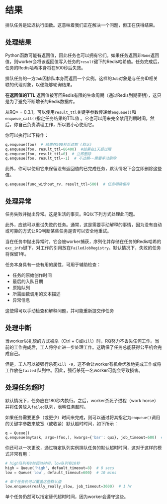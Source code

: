 # 结果

排队任务是延迟执行函数。这意味着我们正在解决一个问题，但正在获得结果。

## 处理结果

Python函数可能有返回值，因此任务也可以拥有它们。如果任务返回非`None`返回值，则worker会将该返回值写入任务的`result`键下的Redis哈希值。任务完成后，任务的Redis哈希本身将在500秒后失效。

排队任务的一方`Job`因排队本身而返回一个实例。这样的`Job`对象是与任务ID相关联的代理对象，以便能够轮询结果。

**在返回值的TTL** 返回值被写回Redis有限的生命周期（通过Redis到期密钥），这只是为了避免不断增长的Redis数据库。

从RQ> = 0.3.1，可以使用`result_ttl`关键字参数传递给`enqueue()`和`enqueue_call()`指定任务结果的TTL值 。它也可以用来完全禁用到期时间。然后，你自己负责清理工作，所以要小心使用它。

你可以执行以下操作：

```python
q.enqueue(foo)  # 结果在500秒后过期 (默认)
q.enqueue(foo, result_ttl=86400)  #结果在1天后过期
q.enqueue(foo, result_ttl=0)  # 立即删除
q.enqueue(foo, result_ttl=-1)  # 不过期--需要手动删除
```

此外，你可以使用它来保留没有返回值的已完成任务，默认情况下会立即删除这些值。

```python
q.enqueue(func_without_rv, result_ttl=500)  # 任务明确保存
```

## 处理异常

任务失败并抛出异常。这是生活的事实。RQ以下列方式处理此问题。

此外，应该可以重试失败的任务。通常，这是需要手动解释的事情，因为没有自动或可靠的方式让RQ判断某些任务是否可以安全地重试。

当在任务中抛出异常时，它会被worker捕获，序列化并存储在任务的Redis哈希的`exc_info`键下。对工作的引用放在`FailedJobRegistry`。默认情况下，失败的任务将保留1年。

任务本身具有一些有用的属性，可用于辅助检查：

- 任务的原始创作时间
- 最后的入队日期
- 原始队列
- 所需函数调用的文本描述
- 异常信息

这使得可以手动检查和解释问题，并可能重新提交作任务

## 处理中断

当worker以礼貌的方式被杀（Ctrl + C或`kill`）时，RQ努力不丢失任何工作。当前的工作完成后，工人将停止进一步处理工作。这确保了任务总能获得公平机会完成自己。

但是，工人可以被强行杀死`kill -9`，这不会让worker有机会优雅地完成工作或将工作放在`failed` 队列中。因此，强行杀死一名worker可能会导致损害。

## 处理任务超时

默认情况下，任务应在180秒内执行。之后，worker杀死子进程（work horse）并将任务放入`failed`队列，表明任务超时。

如果任务需要更多（或更少）时间来完成，则可以通过将其指定为`enqueue()`调用的关键字参数来放宽（或收紧）默认超时时间，如下所示：

```python
q = Queue()
q.enqueue(mytask, args=(foo,), kwargs={'bar': qux}, job_timeout=600)  # 10 分钟
```

你还可以一次更改，通过特定队列实例排队任务的默认超时时间，这对于这样的模式非常有用：

```python
# high队列有8秒超时时间，low队列有10秒
high = Queue('high', default_timeout=8)  # 8 secs
low = Queue('low', default_timeout=600)  # 10 mins

# 单个任务仍可以覆盖这些默认值
low.enqueue(really_really_slow, job_timeout=3600)  # 1 hr
```

单个任务仍然可以指定替代超时时间，因为worker会遵守这些。